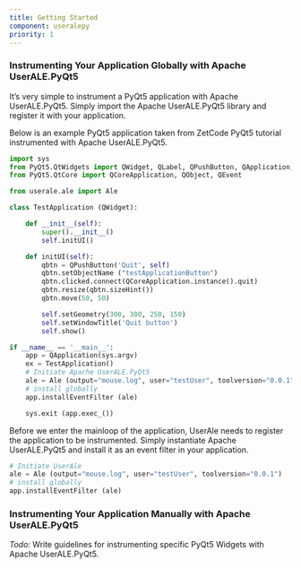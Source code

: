 ```yaml
---
title: Getting Started
component: useralepy
priority: 1
---
```


### Instrumenting Your Application Globally with Apache UserALE.PyQt5

It’s very simple to instrument a PyQt5 application with Apache UserALE.PyQt5. Simply import the Apache UserALE.PyQt5 library and register it with your application.

Below is an example PyQt5 application taken from ZetCode PyQt5 tutorial instrumented with Apache UserALE.PyQt5.

  ```python
  import sys
  from PyQt5.QtWidgets import QWidget, QLabel, QPushButton, QApplication, QMessageBox
  from PyQt5.QtCore import QCoreApplication, QObject, QEvent

  from userale.ale import Ale

  class TestApplication (QWidget):

      def __init__(self):
          super().__init__()
          self.initUI()

      def initUI(self):
          qbtn = QPushButton('Quit', self)
          qbtn.setObjectName ("testApplicationButton")
          qbtn.clicked.connect(QCoreApplication.instance().quit)
          qbtn.resize(qbtn.sizeHint())
          qbtn.move(50, 50)

          self.setGeometry(300, 300, 250, 150)
          self.setWindowTitle('Quit button')
          self.show()

  if __name__ == '__main__':
      app = QApplication(sys.argv)
      ex = TestApplication()
      # Initiate Apache UserALE.PyQt5
      ale = Ale (output="mouse.log", user="testUser", toolversion="0.0.1")
      # install globally
      app.installEventFilter (ale)

      sys.exit (app.exec_())
  ```

Before we enter the mainloop of the application, UserAle needs to register the application to be instrumented. Simply instantiate Apache UserALE.PyQt5 and install it as an event filter in your application.

  ```python
  # Initiate UserAle
  ale = Ale (output="mouse.log", user="testUser", toolversion="0.0.1")
  # install globally
  app.installEventFilter (ale)
  ```

### Instrumenting Your Application Manually with Apache UserALE.PyQt5

*Todo:* Write guidelines for instrumenting specific PyQt5 Widgets with Apache UserALE.PyQt5.
